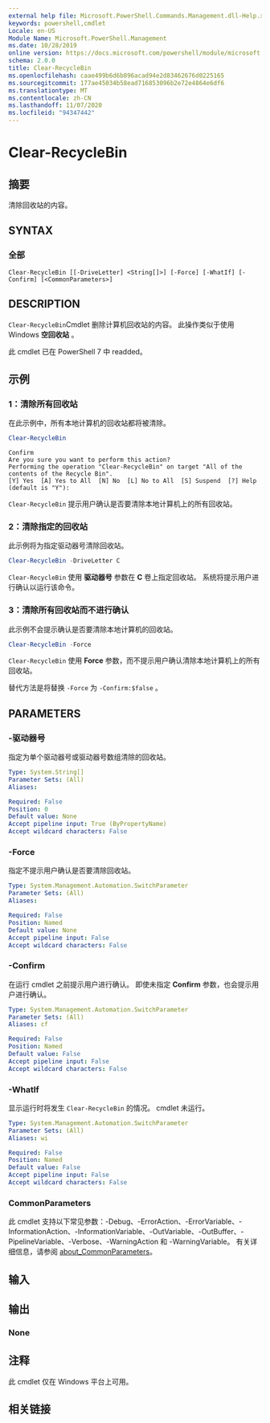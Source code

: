 ```yaml
---
external help file: Microsoft.PowerShell.Commands.Management.dll-Help.xml
keywords: powershell,cmdlet
Locale: en-US
Module Name: Microsoft.PowerShell.Management
ms.date: 10/28/2019
online version: https://docs.microsoft.com/powershell/module/microsoft.powershell.management/clear-recyclebin?view=powershell-7.1&WT.mc_id=ps-gethelp
schema: 2.0.0
title: Clear-RecycleBin
ms.openlocfilehash: caae499b6d6b896acad94e2d83462676d0225165
ms.sourcegitcommit: 177ae45034b58ead716853096b2e72e4864e6df6
ms.translationtype: MT
ms.contentlocale: zh-CN
ms.lasthandoff: 11/07/2020
ms.locfileid: "94347442"
---
```

# Clear-RecycleBin

## 摘要
清除回收站的内容。

## SYNTAX

### 全部

```
Clear-RecycleBin [[-DriveLetter] <String[]>] [-Force] [-WhatIf] [-Confirm] [<CommonParameters>]
```

## DESCRIPTION

`Clear-RecycleBin`Cmdlet 删除计算机回收站的内容。 此操作类似于使用 Windows **空回收站** 。

此 cmdlet 已在 PowerShell 7 中 readded。

## 示例

### 1：清除所有回收站

在此示例中，所有本地计算机的回收站都将被清除。

```powershell
Clear-RecycleBin
```

```Output
Confirm
Are you sure you want to perform this action?
Performing the operation "Clear-RecycleBin" on target "All of the contents of the Recycle Bin".
[Y] Yes  [A] Yes to All  [N] No  [L] No to All  [S] Suspend  [?] Help (default is "Y"):
```

`Clear-RecycleBin` 提示用户确认是否要清除本地计算机上的所有回收站。

### 2：清除指定的回收站

此示例将为指定驱动器号清除回收站。

```powershell
Clear-RecycleBin -DriveLetter C
```

`Clear-RecycleBin` 使用 **驱动器号** 参数在 **C** 卷上指定回收站。 系统将提示用户进行确认以运行该命令。

### 3：清除所有回收站而不进行确认

此示例不会提示确认是否要清除本地计算机的回收站。

```powershell
Clear-RecycleBin -Force
```

`Clear-RecycleBin` 使用 **Force** 参数，而不提示用户确认清除本地计算机上的所有回收站。

替代方法是将替换 `-Force` 为 `-Confirm:$false` 。

## PARAMETERS

### -驱动器号

指定为单个驱动器号或驱动器号数组清除的回收站。

```yaml
Type: System.String[]
Parameter Sets: (All)
Aliases:

Required: False
Position: 0
Default value: None
Accept pipeline input: True (ByPropertyName)
Accept wildcard characters: False
```

### -Force

指定不提示用户确认是否要清除回收站。

```yaml
Type: System.Management.Automation.SwitchParameter
Parameter Sets: (All)
Aliases:

Required: False
Position: Named
Default value: None
Accept pipeline input: False
Accept wildcard characters: False
```

### -Confirm

在运行 cmdlet 之前提示用户进行确认。 即使未指定 **Confirm** 参数，也会提示用户进行确认。

```yaml
Type: System.Management.Automation.SwitchParameter
Parameter Sets: (All)
Aliases: cf

Required: False
Position: Named
Default value: False
Accept pipeline input: False
Accept wildcard characters: False
```

### -WhatIf

显示运行时将发生 `Clear-RecycleBin` 的情况。 cmdlet 未运行。

```yaml
Type: System.Management.Automation.SwitchParameter
Parameter Sets: (All)
Aliases: wi

Required: False
Position: Named
Default value: False
Accept pipeline input: False
Accept wildcard characters: False
```

### CommonParameters

此 cmdlet 支持以下常见参数：-Debug、-ErrorAction、-ErrorVariable、-InformationAction、-InformationVariable、-OutVariable、-OutBuffer、-PipelineVariable、-Verbose、-WarningAction 和 -WarningVariable。 有关详细信息，请参阅 [about_CommonParameters](https://go.microsoft.com/fwlink/?LinkID=113216)。

## 输入

## 输出

### None

## 注释

此 cmdlet 仅在 Windows 平台上可用。

## 相关链接

